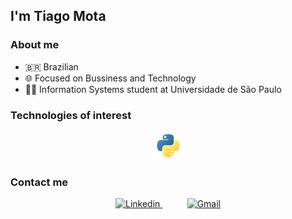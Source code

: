 
## I'm Tiago Mota

### About me 

- 🇧🇷 Brazilian
- 🌐 Focused on Bussiness and Technology 
- 👨‍🎓 Information Systems student at Universidade de São Paulo


### Technologies of interest

<div align="center">
    &ensp;&nbsp;&emsp;
    <img height="45" src="https://raw.githubusercontent.com/devicons/devicon/master/icons/python/python-original.svg" alt="Python">
    &ensp;&nbsp;&emsp;
</div>



### Contact me

<p align="center">
    <a href="https://www.linkedin.com/in/tiagomotalima/">
        <img alt="Linkedin" src="https://img.shields.io/badge/Linkedin-2CA5E0?style=for-the-badge&logo=linkedin&logoColor=white"/>
    </a>
    &nbsp;&nbsp;&nbsp;&nbsp;&nbsp;&nbsp;&nbsp;&nbsp;&nbsp;
    <a href="mailto:tiagomotalima@usp.br">
      <img alt="Gmail" src="https://img.shields.io/badge/Gmail-D14836?style=for-the-badge&logo=gmail&logoColor=white"/>
    </a>
</p>
